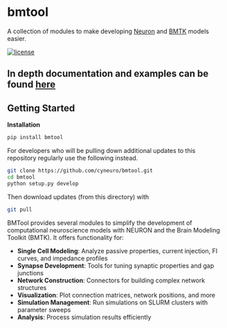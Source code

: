 # bmtool
A collection of modules to make developing [Neuron](https://www.neuron.yale.edu/neuron/) and [BMTK](https://alleninstitute.github.io/bmtk/) models easier.

[![license](https://img.shields.io/github/license/mashape/apistatus.svg?maxAge=2592000)](https://github.com/cyneuro/bmtool/blob/master/LICENSE) 

## In depth documentation and examples can be found [here](https://cyneuro.github.io/bmtool/)

## Getting Started

**Installation**
```bash
pip install bmtool
```
For developers who will be pulling down additional updates to this repository regularly use the following instead.
```bash
git clone https://github.com/cyneuro/bmtool.git
cd bmtool
python setup.py develop
```
Then download updates (from this directory) with
```bash
git pull
```

BMTool provides several modules to simplify the development of computational neuroscience models with NEURON and the Brain Modeling Toolkit (BMTK). It offers functionality for:

- **Single Cell Modeling**: Analyze passive properties, current injection, FI curves, and impedance profiles
- **Synapse Development**: Tools for tuning synaptic properties and gap junctions
- **Network Construction**: Connectors for building complex network structures
- **Visualization**: Plot connection matrices, network positions, and more
- **Simulation Management**: Run simulations on SLURM clusters with parameter sweeps
- **Analysis**: Process simulation results efficiently
